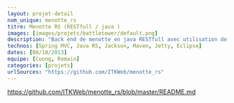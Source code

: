 ```yaml
---
layout: projet-detail
nom_unique: menotte_rs
titre: Menotte RS (RESTfull / java )
images: [images/projets/battletower/default.png]
description: "Back end de menotte en java RESTfull avec utilisation de Spring MVC / Jackson."
technos: [Spring MVC, Java RS, Jackson, Maven, Jetty, Eclipse]
dates: [08/10/2013]
equipe: [Cuong, Romain]
categories: [projets]
urlSources: "https://github.com/ITKWeb/menotte_rs"
---
```

	
https://github.com/ITKWeb/menotte_rs/blob/master/README.md
